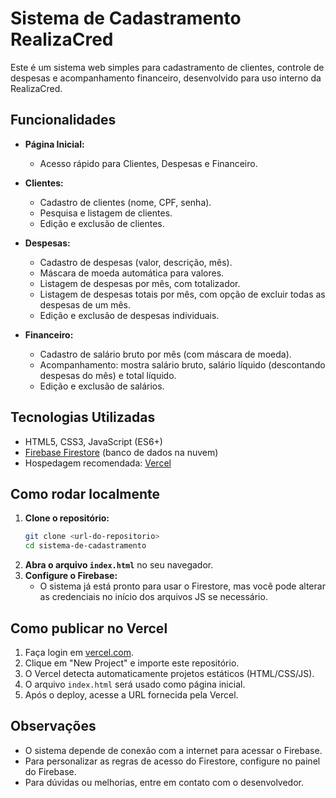 # Sistema de Cadastramento RealizaCred

Este é um sistema web simples para cadastramento de clientes, controle de despesas e acompanhamento financeiro, desenvolvido para uso interno da RealizaCred.

## Funcionalidades

- **Página Inicial:**
  - Acesso rápido para Clientes, Despesas e Financeiro.

- **Clientes:**
  - Cadastro de clientes (nome, CPF, senha).
  - Pesquisa e listagem de clientes.
  - Edição e exclusão de clientes.

- **Despesas:**
  - Cadastro de despesas (valor, descrição, mês).
  - Máscara de moeda automática para valores.
  - Listagem de despesas por mês, com totalizador.
  - Listagem de despesas totais por mês, com opção de excluir todas as despesas de um mês.
  - Edição e exclusão de despesas individuais.

- **Financeiro:**
  - Cadastro de salário bruto por mês (com máscara de moeda).
  - Acompanhamento: mostra salário bruto, salário líquido (descontando despesas do mês) e total líquido.
  - Edição e exclusão de salários.

## Tecnologias Utilizadas

- HTML5, CSS3, JavaScript (ES6+)
- [Firebase Firestore](https://firebase.google.com/products/firestore) (banco de dados na nuvem)
- Hospedagem recomendada: [Vercel](https://vercel.com/)

## Como rodar localmente

1. **Clone o repositório:**
   ```bash
   git clone <url-do-repositorio>
   cd sistema-de-cadastramento
   ```
2. **Abra o arquivo `index.html`** no seu navegador.
3. **Configure o Firebase:**
   - O sistema já está pronto para usar o Firestore, mas você pode alterar as credenciais no início dos arquivos JS se necessário.

## Como publicar no Vercel

1. Faça login em [vercel.com](https://vercel.com/).
2. Clique em "New Project" e importe este repositório.
3. O Vercel detecta automaticamente projetos estáticos (HTML/CSS/JS).
4. O arquivo `index.html` será usado como página inicial.
5. Após o deploy, acesse a URL fornecida pela Vercel.

## Observações
- O sistema depende de conexão com a internet para acessar o Firebase.
- Para personalizar as regras de acesso do Firestore, configure no painel do Firebase.
- Para dúvidas ou melhorias, entre em contato com o desenvolvedor.
